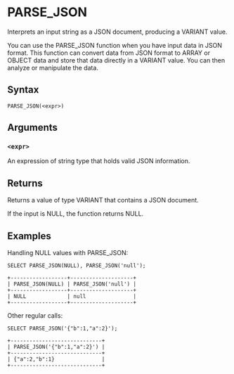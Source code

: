# PARSE_JSON

Interprets an input string as a JSON document, producing a VARIANT value.

You can use the PARSE_JSON function when you have input data in JSON format. This function can convert data from JSON format to ARRAY or OBJECT data and store that data directly in a VARIANT value. You can then analyze or manipulate the data.

## Syntax

```scopeql
PARSE_JSON(<expr>)
```

## Arguments

### `<expr>`

An expression of string type that holds valid JSON information.

## Returns

Returns a value of type VARIANT that contains a JSON document.

If the input is NULL, the function returns NULL.

## Examples

Handling NULL values with PARSE_JSON:

```scopeql
SELECT PARSE_JSON(NULL), PARSE_JSON('null');
```

```
+------------------+--------------------+
| PARSE_JSON(NULL) | PARSE_JSON('null') |
+------------------+--------------------+
| NULL             | null               |
+------------------+--------------------+
```

Other regular calls:

```scopeql
SELECT PARSE_JSON('{"b":1,"a":2}');
```

```
+-----------------------------+
| PARSE_JSON('{"b":1,"a":2}') |
+-----------------------------+
| {"a":2,"b":1}               |
+-----------------------------+
```
